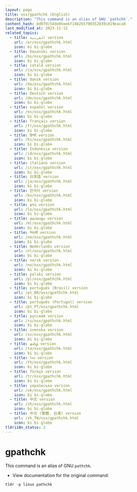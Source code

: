 ```yaml
---
layout: page
title: osx/gpathchk (English)
description: "This command is an alias of GNU `pathchk`."
content_hash: bd079c54de05eebf1482b5790352039c819eaca0
last_modified_at: 2023-11-12
related_topics:
  - title: العربية version
    url: /ar/osx/gpathchk.html
    icon: bi bi-globe
  - title: bosanski version
    url: /bs/osx/gpathchk.html
    icon: bi bi-globe
  - title: català version
    url: /ca/osx/gpathchk.html
    icon: bi bi-globe
  - title: dansk version
    url: /da/osx/gpathchk.html
    icon: bi bi-globe
  - title: Deutsch version
    url: /de/osx/gpathchk.html
    icon: bi bi-globe
  - title: español version
    url: /es/osx/gpathchk.html
    icon: bi bi-globe
  - title: français version
    url: /fr/osx/gpathchk.html
    icon: bi bi-globe
  - title: हिन्दी version
    url: /hi/osx/gpathchk.html
    icon: bi bi-globe
  - title: Indonesia version
    url: /id/osx/gpathchk.html
    icon: bi bi-globe
  - title: italiano version
    url: /it/osx/gpathchk.html
    icon: bi bi-globe
  - title: 日本語 version
    url: /ja/osx/gpathchk.html
    icon: bi bi-globe
  - title: 한국어 version
    url: /ko/osx/gpathchk.html
    icon: bi bi-globe
  - title: ລາວ version
    url: /lo/osx/gpathchk.html
    icon: bi bi-globe
  - title: മലയാളം version
    url: /ml/osx/gpathchk.html
    icon: bi bi-globe
  - title: नेपाली version
    url: /ne/osx/gpathchk.html
    icon: bi bi-globe
  - title: Nederlands version
    url: /nl/osx/gpathchk.html
    icon: bi bi-globe
  - title: norsk version
    url: /no/osx/gpathchk.html
    icon: bi bi-globe
  - title: polski version
    url: /pl/osx/gpathchk.html
    icon: bi bi-globe
  - title: português (Brasil) version
    url: /pt_BR/osx/gpathchk.html
    icon: bi bi-globe
  - title: português (Portugal) version
    url: /pt_PT/osx/gpathchk.html
    icon: bi bi-globe
  - title: русский version
    url: /ru/osx/gpathchk.html
    icon: bi bi-globe
  - title: svenska version
    url: /sv/osx/gpathchk.html
    icon: bi bi-globe
  - title: தமிழ் version
    url: /ta/osx/gpathchk.html
    icon: bi bi-globe
  - title: ไทย version
    url: /th/osx/gpathchk.html
    icon: bi bi-globe
  - title: Türkçe version
    url: /tr/osx/gpathchk.html
    icon: bi bi-globe
  - title: українська version
    url: /uk/osx/gpathchk.html
    icon: bi bi-globe
  - title: 中文 version
    url: /zh/osx/gpathchk.html
    icon: bi bi-globe
  - title: 中文 (繁體, 台灣) version
    url: /zh_TW/osx/gpathchk.html
    icon: bi bi-globe
tldri18n_status: 2
---
```

# gpathchk

This command is an alias of GNU `pathchk`.

- View documentation for the original command:

`tldr -p linux pathchk`
